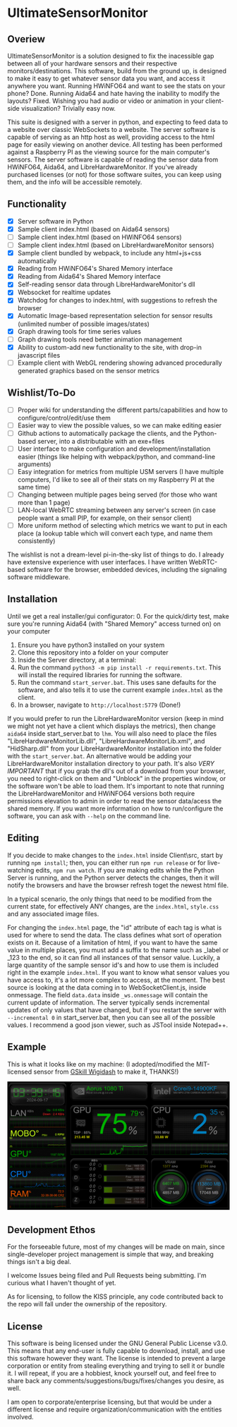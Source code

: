 # UltimateSensorMonitor

## Overiew

UltimateSensorMonitor is a solution designed to fix the inacessible gap between all of your hardware sensors and their respective monitors/destinations.  This software, build from the ground up, is designed to make it easy to get whatever sensor data you want, and access it anywhere you want.  Running HWiNFO64 and want to see the stats on your phone?  Done.  Running Aida64 and hate having the inability to modify the layouts?  Fixed.  Wishing you had audio or video or animation in your client-side visualization?  Trivially easy now.

This suite is designed with a server in python, and expecting to feed data to a website over classic WebSockets to a website.  The server software is capable of serving as an http host as well, providing access to the html page for easily viewing on another device.  All testing has been performed against a Raspberry PI as the viewing source for the main computer's sensors.  The server software is capable of reading the sensor data from HWiNFO64, Aida64, and LibreHardwareMonitor.  If you've already purchased licenses (or not) for those software suites, you can keep using them, and the info will be accessible remotely.  

## Functionality

- [x] Server software in Python
- [x] Sample client index.html (based on Aida64 sensors)
- [ ] Sample client index.html (based on HWiNFO64 sensors)
- [ ] Sample client index.html (based on LibreHardwareMonitor sensors)
- [x] Sample client bundled by webpack, to include any html+js+css automatically
- [x] Reading from HWiNFO64's Shared Memory interface
- [x] Reading from Aida64's Shared Memory interface
- [x] Self-reading sensor data through LibreHardwareMonitor's dll
- [x] Websocket for realtime updates
- [x] Watchdog for changes to index.html, with suggestions to refresh the browser
- [x] Automatic Image-based representation selection for sensor results  (unlimited number of possible images/states)
- [x] Graph drawing tools for time series values
- [ ] Graph drawing tools need better animation management
- [x] Ability to custom-add new functionality to the site, with drop-in javascript files
- [ ] Example client with WebGL rendering showing advanced procedurally generated graphics based on the sensor metrics

## Wishlist/To-Do

- [ ] Proper wiki for understanding the different parts/capabilities and how to configure/control/edit/use them
- [ ] Easier way to view the possible values, so we can make editing easier
- [ ] Github actions to automatically package the clients, and the Python-based server, into a distributable with an exe+files
- [ ] User interface to make configuration and development/installation easier (things like helping with webpack/python, and command-line arguments)
- [ ] Easy integration for metrics from multiple USM servers (I have multiple computers, I'd like to see all of their stats on my Raspberry PI at the same time)
- [ ] Changing between multiple pages being served (for those who want more than 1 page)
- [ ] LAN-local WebRTC streaming between any server's screen (in case people want a small PIP, for example, on their sensor client)
- [ ] More uniform method of selecting which metrics we want to put in each place (a lookup table which will convert each type, and name them consistently)

The wishlist is not a dream-level pi-in-the-sky list of things to do.  I already have extensive experience with user interfaces.  I have written WebRTC-based software for the browser, embedded devices, including the signaling software middleware.

## Installation

Until we get a real installer/gui configurator:
0. For the quick/dirty test, make sure you're running Aida64 (with "Shared Memory" access turned on) on your computer
1. Ensure you have python3 installed on your system
2. Clone this repository into a folder on your computer
3. Inside the Server directory, at a terminal:
  1. Run the command `python3 -m pip install -r requirements.txt`.  This will install the required libraries for running the software.
  2. Run the command `start_server.bat`.  This uses sane defaults for the software, and also tells it to use the current example `index.html` as the client.
4. In a browser, navigate to `http://localhost:5779`  (Done!)

If you would prefer to run the LibreHardwareMonitor version (keep in mind we might not yet have a client which displays the metrics), then change `aida64` inside start_server.bat to `lhm`. You will also need to place the files "LibreHardwareMonitorLib.dll", "LibreHardwareMonitorLib.xml", and "HidSharp.dll" from your LibreHardwareMonitor installation into the folder with the `start_server.bat`.  An alternative would be adding your LibreHardwareMonitor installation directory to your path.  It's also *VERY IMPORTANT* that if you grab the dll's out of a download from your browser, you need to right-click on them and "Unblock" in the properties window, or the software won't be able to load them.
It's important to note that running the LibreHardwareMonitor and HWiNFO64 versions both require permissions elevation to admin in order to read the sensor data/acess the shared memory.
If you want more information on how to run/configure the software, you can ask with `--help` on the command line.

## Editing 

If you decide to make changes to the `index.html` inside Client\src, start by running `npm install`; then, you can either run `npm run release` or for live-watching edits, `npm run watch`.  If you are making edits while the Python Server is running, and the Python server detects the changes, then it will notify the browsers and have the browser refresh toget the newest html file.

In a typical scenario, the only things that need to be modified from the current state, for effectively ANY changes, are the `index.html`, `style.css` and any associated image files.

For changing the `index.html` page, the "id" attribute of each tag is what is used for where to send the data.  The class defines what sort of operation exists on it.  Because of a limitation of html, if you want to have the same value in multiple places, you must add a suffix to the name such as _label or _123 to the end, so it can find all instances of that sensor value.
Luckily, a large quantity of the sample sensor id's and how to use them is included right in the example `index.html`.
If you want to know what sensor values you have access to, it's a lot more complex to access, at the moment.  The best source is looking at the data coming in to WebSocketClient.js, inside onmessage.  The field `data.data` inside `_ws.onmessage` will contain the current update of information.  The server typically sends incremental updates of only values that have changed, but if you restart the server with `--incremental 0` in start_server.bat, then you can see all of the possible values.  I recommend a good json viewer, such as JSTool inside Notepad++.

## Example

This is what it looks like on my machine:  (I adopted/modified the MIT-licensed sensor from [GSkill Wigidash](https://github.com/Sensor-Panels/WigiDash) to make it, THANKS!)

![Screenshot of the example Aida64 client on my Raspberry PI monitor @ 1920x1080](screenshot.png)

## Development Ethos

For the forseeable future, most of my changes will be made on main, since single-developer project management is simple that way, and breaking things isn't a big deal.

I welcome Issues being filed and Pull Requests being submitting.  I'm curious what I haven't thought of yet.  

As for licensing, to follow the KISS principle, any code contributed back to the repo will fall under the ownership of the repository. 

## License

This software is being licensed under the GNU General Public License v3.0.  This means that any end-user is fully capable to download, install, and use this software however they want.  The license is intended to prevent a large corporation or entity from stealing everything and trying to sell it or bundle it.  I will repeat, if you are a hobbiest, knock yourself out, and feel free to share back any comments/suggestions/bugs/fixes/changes you desire, as well.

I am open to corporate/enterprise licensing, but that would be under a different license and require organization/communication with the entities involved.
